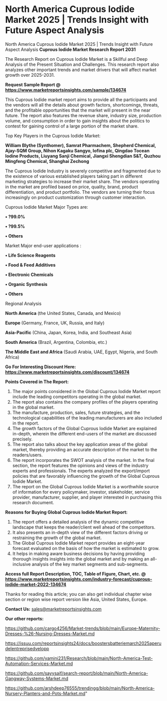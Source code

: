 # North America Cuprous Iodide Market 2025 | Trends Insight with Future Aspect Analysis
 North America Cuprous Iodide Market 2025 | Trends Insight with Future Aspect Analysis
<strong>Cuprous Iodide Market Research Report 2031</strong>

The Research Report on Cuprous Iodide Market is a Skillful and Deep Analysis of the Present Situation and Challenges. This research report also analyzes other important trends and market drivers that will affect market growth over 2025-2031.

<strong>Request Sample Report @ <a href=https://www.marketreportsinsights.com/sample/134674>https://www.marketreportsinsights.com/sample/134674</a></strong>

This Cuprous Iodide market report aims to provide all the participants and the vendors will all the details about growth factors, shortcomings, threats, and the profitable opportunities that the market will present in the near future. The report also features the revenue share, industry size, production volume, and consumption in order to gain insights about the politics to contest for gaining control of a large portion of the market share.

Top Key Players in the Cuprous Iodide Market:

<strong>William Blythe (Synthomer), Samrat Pharmachem, Shepherd Chemical, Ajay-SQM Group, Nihon Kagaku Sangyo, Iofina plc, Qingdao Tocean Iodine Products, Liuyang Sanji Chemical, Jiangxi Shengdian S&T, Quzhou Mingfeng Chemical, Shanghai Zechong</strong>

The Cuprous Iodide Industry is severely competitive and fragmented due to the existence of various established players taking part in different marketing strategies to increase their market share. The vendors operating in the market are profiled based on price, quality, brand, product differentiation, and product portfolio. The vendors are turning their focus increasingly on product customization through customer interaction.

Cuprous Iodide Market Major Types are:

<strong>• ?99.0%

• ?99.5%

• Others</strong>

Market Major end-user applications :

<strong>• Life Science Reagents

• Food & Feed Additives

• Electronic Chemicals

• Organic Synthesis

• Others</strong>

Regional Analysis

</u><strong><b>North America</b></strong> (the United States, Canada, and Mexico)

<strong><b>Europe </b></strong>(Germany, France, UK, Russia, and Italy)

<strong><b>Asia-Pacific</b></strong> (China, Japan, Korea, India, and Southeast Asia)

<strong><b>South America</b></strong> (Brazil, Argentina, Colombia, etc.)

<strong><b>The Middle East and Africa</b></strong> (Saudi Arabia, UAE, Egypt, Nigeria, and South Africa)

<strong>Go For Interesting Discount Here: <a href=https://www.marketreportsinsights.com/discount/134674>https://www.marketreportsinsights.com/discount/134674</a></strong>

<strong>Points Covered in The Report:</strong>
<ol>
  <li>The major points considered in the Global Cuprous Iodide Market report include the leading competitors operating in the global market.</li>
  <li>The report also contains the company profiles of the players operating in the global market.</li>
  <li>The manufacture, production, sales, future strategies, and the technological capabilities of the leading manufacturers are also included in the report.</li>
  <li>The growth factors of the Global Cuprous Iodide Market are explained in-depth, wherein the different end-users of the market are discussed precisely.</li>
  <li>The report also talks about the key application areas of the global market, thereby providing an accurate description of the market to the readers/users.</li>
  <li>The report incorporates the SWOT analysis of the market. In the final section, the report features the opinions and views of the industry experts and professionals. The experts analyzed the export/import policies that are favorably influencing the growth of the Global Cuprous Iodide Market.</li>
  <li>The report on the Global Cuprous Iodide Market is a worthwhile source of information for every policymaker, investor, stakeholder, service provider, manufacturer, supplier, and player interested in purchasing this research document.</li>
</ol>
<strong>Reasons for Buying Global Cuprous Iodide Market Report:</strong>

<ol>
  <li>The report offers a detailed analysis of the dynamic competitive landscape that keeps the reader/client well ahead of the competitors.</li>
  <li>It also presents an in-depth view of the different factors driving or restraining the growth of the global market.</li>
  <li>The Global Cuprous Iodide Market report provides an eight-year forecast evaluated on the basis of how the market is estimated to grow.</li>
  <li>It helps in making aware business decisions by having providing thorough insights insights into the global market and by making an all-inclusive analysis of the key market segments and sub-segments.</li>
</ol>
<strong>Access full Report Description, TOC, Table of Figure, Chart, etc. @ <a href=https://www.marketreportsinsights.com/industry-forecast/cuprous-iodide-market-2022-134674>https://www.marketreportsinsights.com/industry-forecast/cuprous-iodide-market-2022-134674</a></strong>


Thanks for reading this article; you can also get individual chapter wise section or region wise report version like Asia, United States, Europe.

<strong>Contact Us:</strong>
sales@marketreportsinsights.com

<strong>Our other reports:</strong>

<a href=https://github.com/cargo4256/Market-trends/blob/main/Europe-Maternity-Dresses-%26-Nursing-Dresses-Market.md>https://github.com/cargo4256/Market-trends/blob/main/Europe-Maternity-Dresses-%26-Nursing-Dresses-Market.md</a>

<a href=https://issuu.com/reportsinsights24/docs/boostersbatteriemarch2025aperudelentreprisedvelopp>https://issuu.com/reportsinsights24/docs/boostersbatteriemarch2025aperudelentreprisedvelopp</a>

<a href=https://github.com/yamini231/Research/blob/main/North-America-Test-Automation-Services-Market.md>https://github.com/yamini231/Research/blob/main/North-America-Test-Automation-Services-Market.md</a>

<a href=https://github.com/sayysaif/search-report/blob/main/North-America-Gangway-Systems-Market.md>https://github.com/sayysaif/search-report/blob/main/North-America-Gangway-Systems-Market.md</a>

<a href=https://github.com/arshdeep76555/trendingg/blob/main/North-America-Nursery-Planters-and-Pots-Market.md>https://github.com/arshdeep76555/trendingg/blob/main/North-America-Nursery-Planters-and-Pots-Market.md</a>"
